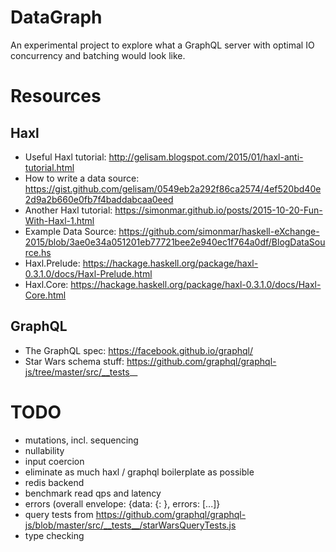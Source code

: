 # DataGraph

An experimental project to explore what a GraphQL server with optimal IO concurrency and batching would look like.

# Resources

## Haxl

- Useful Haxl tutorial: http://gelisam.blogspot.com/2015/01/haxl-anti-tutorial.html
- How to write a data source: https://gist.github.com/gelisam/0549eb2a292f86ca2574/4ef520bd40e2d9a2b660e0fb7f4baddabcaa0eed
- Another Haxl tutorial: https://simonmar.github.io/posts/2015-10-20-Fun-With-Haxl-1.html
- Example Data Source: https://github.com/simonmar/haskell-eXchange-2015/blob/3ae0e34a051201eb77721bee2e940ec1f764a0df/BlogDataSource.hs
- Haxl.Prelude: https://hackage.haskell.org/package/haxl-0.3.1.0/docs/Haxl-Prelude.html
- Haxl.Core: https://hackage.haskell.org/package/haxl-0.3.1.0/docs/Haxl-Core.html

## GraphQL

- The GraphQL spec: https://facebook.github.io/graphql/
- Star Wars schema stuff: https://github.com/graphql/graphql-js/tree/master/src/__tests__

# TODO

- mutations, incl. sequencing
- nullability
- input coercion
- eliminate as much haxl / graphql boilerplate as possible
- redis backend
- benchmark read qps and latency
- errors (overall envelope: {data: {<query>: <response>}, errors: [...]}
- query tests from https://github.com/graphql/graphql-js/blob/master/src/__tests__/starWarsQueryTests.js
- type checking
